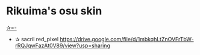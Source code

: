 # Rikuima's osu skin
[✰=-](https://drive.google.com/file/d/1_0Ccno4Khffm09HtQ26AAB_64zUfAyNP/view?usp=sharing)

- ✰ sacril red_pixel
https://drive.google.com/file/d/1mbkqhLtZnOVFrTbW-rRQJqwFazAt0V89/view?usp=sharing
